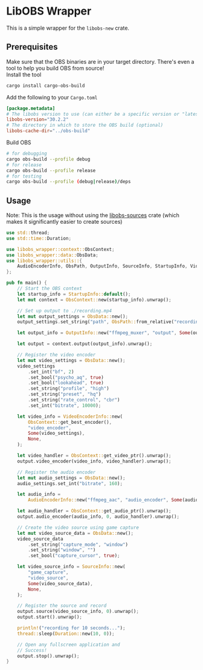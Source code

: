 # LibOBS Wrapper

This is a simple wrapper for the `libobs-new` crate.

## Prerequisites
Make sure that the OBS binaries are in your target directory. There's even a tool to help you build OBS from source! <br>
Install the tool
```bash
cargo install cargo-obs-build
```

Add the following to your `Cargo.toml`
```toml
[package.metadata]
# The libobs version to use (can either be a specific version or "latest")
libobs-version="30.2.2"
# The directory in which to store the OBS build (optional)
libobs-cache-dir="../obs-build"

```

Build OBS
```bash
# for debugging
cargo obs-build --profile debug
# for release
cargo obs-build --profile release
# for testing
cargo obs-build --profile (debug|release)/deps
```

## Usage

Note: This is the usage without using the [libobs-sources](https://crates.io/crates/libobs-sources) crate (which makes it significantly easier to create sources)
```rust
use std::thread;
use std::time::Duration;

use libobs_wrapper::context::ObsContext;
use libobs_wrapper::data::ObsData;
use libobs_wrapper::utils::{
    AudioEncoderInfo, ObsPath, OutputInfo, SourceInfo, StartupInfo, VideoEncoderInfo,
};

pub fn main() {
    // Start the OBS context
    let startup_info = StartupInfo::default();
    let mut context = ObsContext::new(startup_info).unwrap();

    // Set up output to ./recording.mp4
    let mut output_settings = ObsData::new();
    output_settings.set_string("path", ObsPath::from_relative("recording.mp4").build());

    let output_info = OutputInfo::new("ffmpeg_muxer", "output", Some(output_settings), None);

    let output = context.output(output_info).unwrap();

    // Register the video encoder
    let mut video_settings = ObsData::new();
    video_settings
        .set_int("bf", 2)
        .set_bool("psycho_aq", true)
        .set_bool("lookahead", true)
        .set_string("profile", "high")
        .set_string("preset", "hq")
        .set_string("rate_control", "cbr")
        .set_int("bitrate", 10000);

    let video_info = VideoEncoderInfo::new(
        ObsContext::get_best_encoder(),
        "video_encoder",
        Some(video_settings),
        None,
    );

    let video_handler = ObsContext::get_video_ptr().unwrap();
    output.video_encoder(video_info, video_handler).unwrap();

    // Register the audio encoder
    let mut audio_settings = ObsData::new();
    audio_settings.set_int("bitrate", 160);

    let audio_info =
        AudioEncoderInfo::new("ffmpeg_aac", "audio_encoder", Some(audio_settings), None);

    let audio_handler = ObsContext::get_audio_ptr().unwrap();
    output.audio_encoder(audio_info, 0, audio_handler).unwrap();

    // Create the video source using game capture
    let mut video_source_data = ObsData::new();
    video_source_data
        .set_string("capture_mode", "window")
        .set_string("window", "")
        .set_bool("capture_cursor", true);

    let video_source_info = SourceInfo::new(
        "game_capture",
        "video_source",
        Some(video_source_data),
        None,
    );

    // Register the source and record
    output.source(video_source_info, 0).unwrap();
    output.start().unwrap();

    println!("recording for 10 seconds...");
    thread::sleep(Duration::new(10, 0));

    // Open any fullscreen application and
    // Success!
    output.stop().unwrap();
}
```